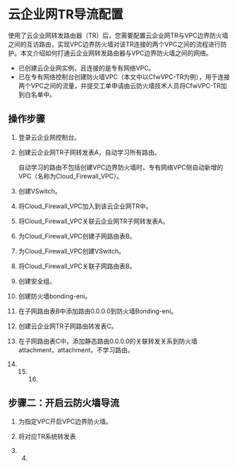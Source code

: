 # 云企业网TR导流配置

使用了云企业网转发路由器（TR）后，您需要配置云企业网TR与VPC边界防火墙之间的互访路由，实现VPC边界防火墙对该TR连接的两个VPC之间的流程进行防护。本文介绍如何打通云企业网转发路由器与VPC边界防火墙之间的网络。

-   已创建云企业网实例，且连接的是专有网络VPC。
-   已在专有网络控制台创建防火墙VPC（本文中以CfwVPC-TR为例），用于连接两个VPC之间的流量，并提交工单申请由云防火墙技术人员将CfwVPC-TR加到白名单中。

## 操作步骤

1.  登录云企业网控制台。

2.  创建云企业网TR子网转发表A，自动学习所有路由。

    自动学习的路由不包括创建VPC边界防火墙时，专有网络VPC侧自动新增的VPC（名称为Cloud\_Firewall\_VPC）。

3.  创建VSwitch。

4.  将Cloud\_Firewall\_VPC加入到该云企业网TR中。

5.  将Cloud\_Firewall\_VPC关联云企业网TR子网转发表A。

6.  为Cloud\_Firewall\_VPC创建子网路由表B。

7.  为Cloud\_Firewall\_VPC创建VSwitch。

8.  将Cloud\_Firewall\_VPC关联子网路由表B。

9.  创建安全组。

10. 创建防火墙bonding-eni。

11. 在子网路由表B中添加路由0.0.0.0到防火墙Bonding-eni。

12. 创建云企业网TR子网路由转发表C。

13. 在子网路由表C中，添加静态路由0.0.0.0的关联转发关系到防火墙attachment，attachment，不学习路由。

14. 15. 16. 
## 步骤二：开启云防火墙导流

1.  为指定VPC开启VPC边界防火墙。

2.  将对应TR系统转发表

3.  4.  
